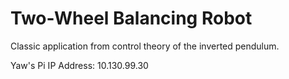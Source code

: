 # Two-Wheel Balancing Robot

Classic application from control theory of the inverted pendulum.

Yaw's Pi IP Address: 10.130.99.30